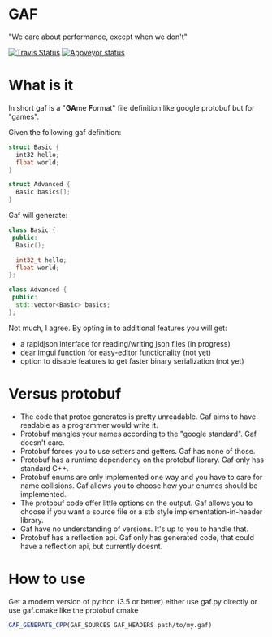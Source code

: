 # GAF
"We care about performance, except when we don't"



[![Travis Status](https://travis-ci.org/madeso/gaf.svg?branch=master)](https://travis-ci.org/madeso/gaf)
[![Appveyor status](https://ci.appveyor.com/api/projects/status/github/madeso/gaf?branch=master&svg=true)](https://ci.appveyor.com/project/madeso/gaf)


# What is it

In short gaf is a "**GA**me **F**ormat" file definition like google protobuf but for "games".

Given the following gaf definition:

```C++
struct Basic {
  int32 hello;
  float world;
}

struct Advanced {
  Basic basics[];
}
```

Gaf will generate:

```C++
class Basic {
 public:
  Basic();

  int32_t hello;
  float world;
};

class Advanced {
 public:
  std::vector<Basic> basics;
};
```

Not much, I agree. By opting in to additional features you will get:

 * a rapidjson interface for reading/writing json files (in progress)
 * dear imgui function for easy-editor functionality (not yet)
 * option to disable features to get faster binary serialization (not yet)

# Versus protobuf

 * The code that protoc generates is pretty unreadable. Gaf aims to have readable as a programmer would write it.
 * Protobuf mangles your names according to the "google standard". Gaf doesn't care.
 * Protobuf forces you to use setters and getters. Gaf has none of those.
 * Protobuf has a runtime dependency on the protobuf library. Gaf only has standard C++.
 * Protobuf enums are only implemented one way and you have to care for name collisions. Gaf allows you to choose how your enumes should be implemented.
 * The protobuf code offer little options on the output. Gaf allows you to choose if you want a source file or a stb style implementation-in-header library.
 * Gaf have no understanding of versions. It's up to you to handle that.
 * Protobuf has a reflection api. Gaf only has generated code, that could have a reflection api, but currently doesnt.


# How to use

Get a modern version of python (3.5 or better)
either use gaf.py directly or use gaf.cmake like the protobuf cmake

```CMake
GAF_GENERATE_CPP(GAF_SOURCES GAF_HEADERS path/to/my.gaf)
```


